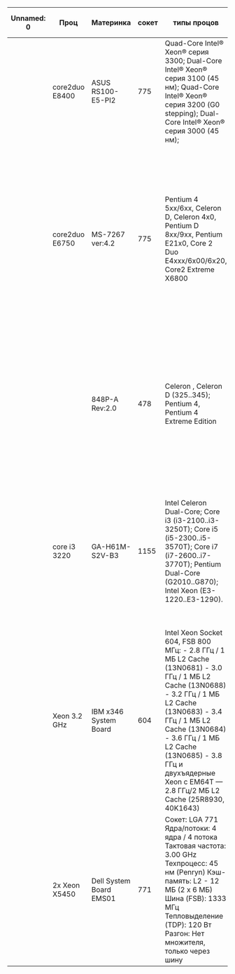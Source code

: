 | Unnamed: 0 | Проц          | Материнка           | сокет | типы процов                                                                                                                                        | системная шина | RAM                                  | Комменты                                   | Чипсет                          | Сетевой адаптер                         | Встроенный графический контроллер                     | Слоты расширения                                     | Form factor:                 | Тип Диска                                              | URL                                                                                      | BIOS           | ОС                                                                                                                        |
|------------|---------------|---------------------|-------|---------------------------------------------------------------------------------------------------------------------------------------------------|---------------|-------------------------------------|--------------------------------------------|--------------------------------|------------------------------------------|------------------------------------------------------|----------------------------------------------------|-----------------------------|-------------------------------------------------------|------------------------------------------------------------------------------------------|----------------|---------------------------------------------------------------------------------------------------------------------------|
|            | core2duo E8400 | ASUS RS100-E5-PI2   | 775   | Quad-Core Intel® Xeon® серия 3300; Dual-Core Intel® Xeon® серия 3100 (45 нм); Quad-Core Intel® Xeon® серия 3200 (G0 stepping); Dual-Core Intel® Xeon® серия 3000 (45 нм); | 1333/1066 МГц  | до 8 Гб памяти DDR2 800/667 с ECC   | Quad-Core (4 cores) стоит~200руб           | Intel® 3200 MCH Intel® ICH7R  | 2 * Broadcom® BCM5721 PCI-E GbE LAN     | XGI Z9s / 32 Мб                                     | 1 * PCI-E x16 slot (x8 Link) (в стандартной конфигурации) |                             |                                                       | https://www.nstor.ru/ru/catalog/servers/entry-level/asus/rackmount/10797.html             |                |                                                                                                                           |
|            | core2duo E6750 | MS-7267 ver:4.2     | 775   | Pentium 4 5xx/6xx, Celeron D, Celeron 4x0, Pentium D 8xx/9xx, Pentium E21x0, Core 2 Duo E4xxx/6х00/6х20, Core2 Extreme X6800                      | FSB 1333       |                                     |                                            | CPU support summary Codename: Allendale, Cedar Mill, Conroe, Conroe XE, Conroe-L, Prescott, Presler, Smithfield, Wolfdale Technology: 0.045, 0.065, 0.09 micron Cores/Threads:1 - 2 Frequency: 1600 - 3800 MHz L2 cache: 256 - 4096 KB TDP: 35 - 130 Watt | Intel 945GC Express Intel ICH7 |                                           | Intel Graphics Media Accelerator 950 Maximum resolution 1920 x 1440 at 85Hz Maximum resolution 2048 x 1536 at 75Hz |                              | micro-ATX 245mm x 225mm 6 mounting holes              | IDE: 1 x IDE Ultra ATA 100; SATA: 4 x SATA II 3Gb/s          | https://www.cpu-upgrade.com/mb-MSI/945GCM5-L_V2_%28MS-7267v4.2%29.html |                |                                                                                                                           |
|            |               | 848P-A Rev:2.0      | 478   | Celeron , Celeron D (325..345); Pentium 4, Pentium 4 Extreme Edition                                                                               |               |                                     |                                            | CPU support summary Codename: Gallatin, Northwood, Prescott, Willamette Technology: 0.09, 0.13, 0.18 micron Cores: 1 Threads: 1 - 2 Frequency: 1600 - 3400 MHz L3 cache: 2048 KB TDP: 46.8 - 103 Watt | Intel 848P Intel ICH5        |                                          |                                                      | ATX 305mm x 220mm            |                                                       |                                                                                          |                |                                                                                                                           |
|            | core i3 3220  | GA-H61M-S2V-B3      | 1155  | Intel Celeron Dual-Core; Core i3 (i3-2100..i3-3250T); Core i5 (i5-2300..i5-3570T); Core i7 (i7-2600..i7-3770T); Pentium Dual-Core (G2010..G870); Intel Xeon (E3-1220..E3-1290). |               | 2 DIMM-разъема с поддержкой ОЗУ DDR3 1,5 В объемом до 16 Гбайт; Двухканальный режим работы модулей ОЗУ; Поддержка памяти DDR3 1333/1066/800 МГц. | CPU support summary Codename: Ivy Bridge, Ivy Bridge-H2, Sandy Bridge Technology: 0.022, 0.032 micron Cores: 1 - 4 Threads: 1 - 8 Frequency: 1600 - 3600 MHz L3 cache:  1024 - 8192 KB TDP:  20 - 95 Watt | Intel H61 Express             |                                          | Intel HD Graphics 400                                   |                             | micro-ATX 244mm x 195mm                              | 4 x SATA 3Gb/s                                          | https://www.cpu-upgrade.com/mb-Gigabyte/GA-H61M-S2V-B3(rev._1.1).html       | Award BIOS 2 x 32 Mbit Flash ROM Dual BIOS Supports Plug and Play                    | Microsoft Windows 7 Microsoft Windows 8 Microsoft Windows Vista Microsoft Windows XP              |
|            | Xeon 3.2 GHz | IBM x346 System Board | 604   | Intel Xeon Socket 604, FSB 800 МГц: - 2.8 ГГц / 1 МБ L2 Cache (13N0681) - 3.0 ГГц / 1 МБ L2 Cache (13N0688) - 3.2 ГГц / 1 МБ L2 Cache (13N0683) - 3.4 ГГц / 1 МБ L2 Cache (13N0684) - 3.6 ГГц / 1 МБ L2 Cache (13N0685) - 3.8 ГГц и двухъядерные Xeon с EM64T — 2.8 ГГц/2 МБ L2 Cache (25R8930, 40K1643) | FSB 800 мГц   | 8 SDRAM разъемов каждый до 2 Гб DDR2 SDRAM Итого Макс. 16 Гб |                                            | Intel E7520                   | Broadcom NetXtreme BCM5704              | ATI Rage XL 8 МБ                                       | PCI-X                       | 2U                          | HDD Ultra320 SCSI (3.5" , Hot-plug) Возможно установить SATA диск, если использовать соответствующий контроллер |                | IBM BIOS                                                        | Windows Server 2003 Standard/Enterprise Edition Различные дистрибутивы Linux Novell NetWare 6.5 IBM OS/2 (ограниченно) UNIX-подобные системы с поддержкой архитектуры Intel Xeon |
|            | 2x Xeon X5450 | Dell System Board EMS01 | 771   | Сокет: LGA 771 Ядра/потоки: 4 ядра / 4 потока Тактовая частота: 3.00 GHz Техпроцесс: 45 нм (Penryn) Кэш-память: L2 - 12 МБ (2 x 6 МБ) Шина (FSB): 1333 МГц Тепловыделение (TDP): 120 Вт Разгон: Нет множителя, только через шину | FSB 1333     | DDR2 FB-DIMM Max. 16 Gb              | сокет 771, может быть совместим с некоторыми 775 процами | Intel 5000X                  | Broadcom NetXtreme II 5708              | ATI ES1000                                            |                             | 2U                          | 6x HDD / SSD uSATA 3.5 Non Hotplug                                         |                | Dell BIOS                                                      | Windows Server 2003/2008 (32/64-bit) Red Hat Enterprise Linux 4/5 SUSE Linux Enterprise Server 10 Novell NetWare 6.5 Citrix XenServer 5.6/6.5 Ubuntu Server (старые версии, до 12.04) |
